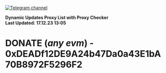 [![Telegram channel](https://img.shields.io/endpoint?url=https://runkit.io/damiankrawczyk/telegram-badge/branches/master?url=https://t.me/n4z4v0d)](https://t.me/n4z4v0d) 

**Dynamic Updates Proxy List with Proxy Checker**  
**Last Updated: 17.12.23 13:05**

# DONATE (_any evm_) - 0xDEADf12DE9A24b47Da0a43E1bA70B8972F5296F2
